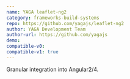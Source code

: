 ```yaml
---
name: YAGA leaflet-ng2
category: frameworks-build-systems
repo: https://github.com/yagajs/leaflet-ng2
author: YAGA Development Team
author-url: https://github.com/yagajs
demo:
compatible-v0:
compatible-v1: true
---
```


Granular integration into Angular2/4.

